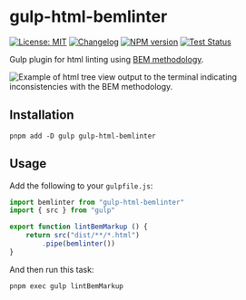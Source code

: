 # gulp-html-bemlinter

[![License: MIT][license-image]][license-url]
[![Changelog][changelog-image]][changelog-url]
[![NPM version][npm-image]][npm-url]
[![Test Status][test-image]][test-url]

Gulp plugin for html linting using [BEM methodology](https://en.bem.info/methodology).

<picture>
	<source srcset="https://raw.githubusercontent.com/firefoxic/gulp-html-bemlinter/main/example/dark.webp" media="(prefers-color-scheme: dark)">
	<img src="https://raw.githubusercontent.com/firefoxic/gulp-html-bemlinter/main/example/light.webp" alt="Example of html tree view output to the terminal indicating inconsistencies with the BEM methodology.">
</picture>

## Installation

```shell
pnpm add -D gulp gulp-html-bemlinter
```

## Usage

Add the following to your `gulpfile.js`:

```js
import bemlinter from "gulp-html-bemlinter"
import { src } from "gulp"

export function lintBemMarkup () {
	return src("dist/**/*.html")
		.pipe(bemlinter())
}
```

And then run this task:

```shell
pnpm exec gulp lintBemMarkup
```

[license-url]: https://github.com/firefoxic/gulp-html-bemlinter/blob/main/LICENSE.md
[license-image]: https://img.shields.io/badge/License-MIT-limegreen.svg

[changelog-url]: https://github.com/firefoxic/gulp-html-bemlinter/blob/main/CHANGELOG.md
[changelog-image]: https://img.shields.io/badge/CHANGELOG-md-limegreen

[npm-url]: https://npmjs.com/package/gulp-html-bemlinter
[npm-image]: https://badge.fury.io/js/gulp-html-bemlinter.svg

[test-url]: https://github.com/firefoxic/gulp-html-bemlinter/actions
[test-image]: https://github.com/firefoxic/gulp-html-bemlinter/actions/workflows/test.yml/badge.svg?branch=main
